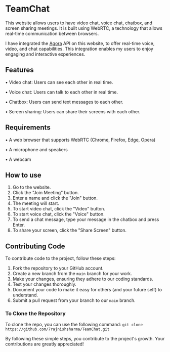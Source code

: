 # TeamChat

This website allows users to have video chat, voice chat, chatbox, and screen sharing meetings. It is built using WebRTC, a technology that allows real-time communication between browsers.

I have integrated the [Agora](https://www.agora.io/en/) API on this website, to offer real-time voice, video, and chat capabilities. This integration enables my users to enjoy engaging and interactive experiences.

## Features

•	Video chat: Users can see each other in real time. 

•	Voice chat: Users can talk to each other in real time.

•	Chatbox: Users can send text messages to each other.

•	Screen sharing: Users can share their screens with each other.

## Requirements

 •	A web browser that supports WebRTC (Chrome, Firefox, Edge, Opera)
 
 •	A microphone and speakers
 
 •	A webcam
 
## How to use

1.	Go to the website.
2.	Click the "Join Meeting" button.
3.	Enter a name and click the "Join" button.
4.	The meeting will start.
5.	To start video chat, click the "Video" button.
6.	To start voice chat, click the "Voice" button.
7.	To send a chat message, type your message in the chatbox and press Enter.
8.	To share your screen, click the "Share Screen" button.

## Contributing Code

To contribute code to the project, follow these steps:

1. Fork the repository to your GitHub account.
2. Create a new branch from the `main` branch for your work.
3. Make your changes, ensuring they adhere to our coding standards.
4. Test your changes thoroughly.
5. Document your code to make it easy for others (and your future self) to understand.
6. Submit a pull request from your branch to our `main` branch.


### To Clone the Repository

To clone the repo, you can use the following command:
`git clone https://github.com/7rajnishsharma/TeamChat.git`

By following these simple steps, you contribute to the project's growth. Your contributions are greatly appreciated!
 

